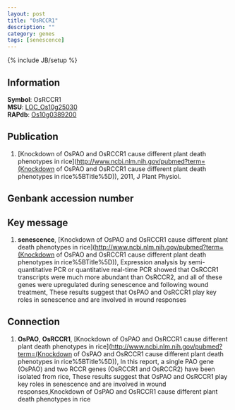 ```yaml
---
layout: post
title: "OsRCCR1"
description: ""
category: genes
tags: [senescence]
---
```

{% include JB/setup %}

## Information
__Symbol__: OsRCCR1  
__MSU__: [LOC_Os10g25030](http://rice.plantbiology.msu.edu/cgi-bin/ORF_infopage.cgi?orf=LOC_Os10g25030)  
__RAPdb__: [Os10g0389200](http://rapdb.dna.affrc.go.jp/viewer/gbrowse_details/irgsp1?name=Os10g0389200)  

## Publication
1. [Knockdown of OsPAO and OsRCCR1 cause different plant death phenotypes in rice](http://www.ncbi.nlm.nih.gov/pubmed?term=(Knockdown of OsPAO and OsRCCR1 cause different plant death phenotypes in rice%5BTitle%5D)), 2011, J Plant Physiol.

## Genbank accession number

## Key message
1. __senescence__, [Knockdown of OsPAO and OsRCCR1 cause different plant death phenotypes in rice](http://www.ncbi.nlm.nih.gov/pubmed?term=(Knockdown of OsPAO and OsRCCR1 cause different plant death phenotypes in rice%5BTitle%5D)),  Expression analysis by semi-quantitative PCR or quantitative real-time PCR showed that OsRCCR1 transcripts were much more abundant than OsRCCR2, and all of these genes were upregulated during senescence and following wound treatment, These results suggest that OsPAO and OsRCCR1 play key roles in senescence and are involved in wound responses

## Connection
1. __OsPAO__, __OsRCCR1__, [Knockdown of OsPAO and OsRCCR1 cause different plant death phenotypes in rice](http://www.ncbi.nlm.nih.gov/pubmed?term=(Knockdown of OsPAO and OsRCCR1 cause different plant death phenotypes in rice%5BTitle%5D)),  In this report, a single PAO gene (OsPAO) and two RCCR genes (OsRCCR1 and OsRCCR2) have been isolated from rice, These results suggest that OsPAO and OsRCCR1 play key roles in senescence and are involved in wound responses,Knockdown of OsPAO and OsRCCR1 cause different plant death phenotypes in rice


